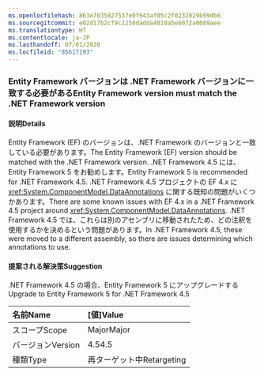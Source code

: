 ```yaml
---
ms.openlocfilehash: 863e7035827537e0f943af05c2f0232029b99db8
ms.sourcegitcommit: e02d17b2cf9c1258dadda4810a5e6072a0089aee
ms.translationtype: HT
ms.contentlocale: ja-JP
ms.lasthandoff: 07/01/2020
ms.locfileid: "85617193"
---
```

### <a name="entity-framework-version-must-match-the-net-framework-version"></a><span data-ttu-id="ec96e-101">Entity Framework バージョンは .NET Framework バージョンに一致する必要がある</span><span class="sxs-lookup"><span data-stu-id="ec96e-101">Entity Framework version must match the .NET Framework version</span></span>

#### <a name="details"></a><span data-ttu-id="ec96e-102">説明</span><span class="sxs-lookup"><span data-stu-id="ec96e-102">Details</span></span>

<span data-ttu-id="ec96e-103">Entity Framework (EF) のバージョンは、.NET Framework のバージョンと一致している必要があります。</span><span class="sxs-lookup"><span data-stu-id="ec96e-103">The Entity Framework (EF) version should be matched with the .NET Framework version.</span></span> <span data-ttu-id="ec96e-104">.NET Framework 4.5 には、Entity Framework 5 をお勧めします。</span><span class="sxs-lookup"><span data-stu-id="ec96e-104">Entity Framework 5 is recommended for .NET Framework 4.5.</span></span> <span data-ttu-id="ec96e-105">.NET Framework 4.5 プロジェクトの EF 4.x に <xref:System.ComponentModel.DataAnnotations> に関する既知の問題がいくつかあります。</span><span class="sxs-lookup"><span data-stu-id="ec96e-105">There are some known issues with EF 4.x in a .NET Framework 4.5 project around <xref:System.ComponentModel.DataAnnotations>.</span></span> <span data-ttu-id="ec96e-106">.NET Framework 4.5 では、これらは別のアセンブリに移動されたため、どの注釈を使用するかを決めるという問題があります。</span><span class="sxs-lookup"><span data-stu-id="ec96e-106">In .NET Framework 4.5, these were moved to a different assembly, so there are issues determining which annotations to use.</span></span>

#### <a name="suggestion"></a><span data-ttu-id="ec96e-107">提案される解決策</span><span class="sxs-lookup"><span data-stu-id="ec96e-107">Suggestion</span></span>

<span data-ttu-id="ec96e-108">.NET Framework 4.5 の場合、Entity Framework 5 にアップグレードする</span><span class="sxs-lookup"><span data-stu-id="ec96e-108">Upgrade to Entity Framework 5 for .NET Framework 4.5</span></span>

| <span data-ttu-id="ec96e-109">名前</span><span class="sxs-lookup"><span data-stu-id="ec96e-109">Name</span></span>    | <span data-ttu-id="ec96e-110">[値]</span><span class="sxs-lookup"><span data-stu-id="ec96e-110">Value</span></span>       |
|:--------|:------------|
| <span data-ttu-id="ec96e-111">スコープ</span><span class="sxs-lookup"><span data-stu-id="ec96e-111">Scope</span></span>   | <span data-ttu-id="ec96e-112">Major</span><span class="sxs-lookup"><span data-stu-id="ec96e-112">Major</span></span>       |
| <span data-ttu-id="ec96e-113">バージョン</span><span class="sxs-lookup"><span data-stu-id="ec96e-113">Version</span></span> | <span data-ttu-id="ec96e-114">4.5</span><span class="sxs-lookup"><span data-stu-id="ec96e-114">4.5</span></span>         |
| <span data-ttu-id="ec96e-115">種類</span><span class="sxs-lookup"><span data-stu-id="ec96e-115">Type</span></span>    | <span data-ttu-id="ec96e-116">再ターゲット中</span><span class="sxs-lookup"><span data-stu-id="ec96e-116">Retargeting</span></span> |
